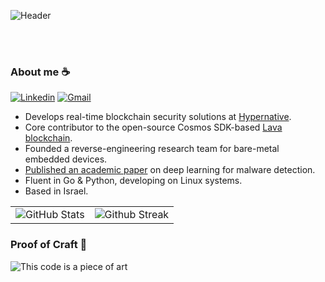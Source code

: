 ![Header](https://github.com/orensv/oren-lava/blob/main//header.png)
<section>  
<br>
<br>

### About me ☕
[![Linkedin](https://img.shields.io/badge/-LinkedIn-blue?style=flat&logo=Linkedin&logoColor=white)](https://linkedin.com/in/oren-shvartzman)
[![Gmail](https://img.shields.io/badge/-Gmail-c14438?style=flat&logo=Gmail&logoColor=white)](mailto:oren.shvartzman@gmail.com)
- Develops real-time blockchain security solutions at [Hypernative](https://www.hypernative.io/).
- Core contributor to the open-source Cosmos SDK-based [Lava blockchain](https://www.lavanet.xyz/).
- Founded a reverse-engineering research team for bare-metal embedded devices.
- [Published an academic paper](https://www.sciencedirect.com/science/article/abs/pii/S0167404823000354?via%3Dihub) on deep learning for malware detection.
- Fluent in Go & Python, developing on Linux systems.
- Based in Israel.
</section>

<table>
<tr>
  <td>
    <img src="https://github-readme-stats.vercel.app/api?username=orensv&show_icons=true&theme=tokyonight&hide_border=true&include_all_commits=false&count_private=false" alt="GitHub Stats" title="Github Stats"/>  

  </td>
  <td>
      <img src="https://github-readme-streak-stats.herokuapp.com/?user=orensv&theme=tokyonight&hide_border=true" alt="Github Streak" title="Github Streak"/> 
  </td>
</tr>
</table>
</section>

### Proof of Craft 🎨

![This code is a piece of art](https://github.com/oren-lava/oren-lava/blob/main/nice_comment_1.png)
